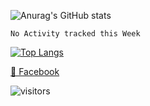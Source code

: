 ![Anurag's GitHub stats](https://github-readme-stats.vercel.app/api?username=huutoan02&show_icons=true&theme=tokyonight&include_all_commits=true)

<!--START_SECTION:waka-->
```text
No Activity tracked this Week
```
<!--END_SECTION:waka-->

[![Top Langs](https://github-readme-stats.vercel.app/api/top-langs/?username=huutoan02&layout=compact)](#)

[📘 Facebook](https://www.facebook.con/huutoan02)

![visitors](https://visitor-badge.glitch.me/badge?page_id=page.id)
